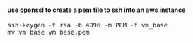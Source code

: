 #### use openssl to create a pem file to ssh into an aws instance 
<pre>ssh-keygen -t rsa -b 4096 -m PEM -f vm_base
mv vm_base vm_base.pem</pre>